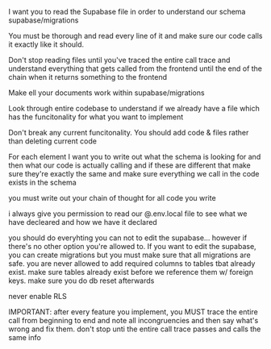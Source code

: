 I want you to read the Supabase file in order to understand our schema supabase/migrations

You must be thorough and read every line of it and make sure our code calls it exactly like it should. 

Don't stop reading files until you've traced the entire call trace and understand everything that gets called from the frontend until the end of the chain when it returns something to the frontend

Make ell your documents work within supabase/migrations

Look through entire codebase to understand if we already have a file which has the funcitonality for what you want to implement

Don't break any current funcitonality. You should add code & files rather than deleting current code

For each element I want you to write out what the schema is looking for and then what our code is actually calling and if these are different that make sure they're exactly the same and make sure everything we call in the code exists in the schema 

you must write out your chain of thought for all code you write

i always give you permission to read our @.env.local file to see what we have decleared and how we have it declared

you should do everyhting you can not to edit the supabase... however if there's no other option you're allowed to. If you want to edit the supabase, you can create migrations but you must make sure that all migrations are safe. you are never allowed to add required columns to tables tbat already exist. make sure tables already exist before we reference them w/ foreign keys. make sure you do db reset afterwards

never enable RLS

IMPORTANT: after every feature you implement, you MUST trace the entire call from beginning to end and note all incongruencies and then say what's wrong and fix them. don't stop unti the entire call trace passes and calls the same info

